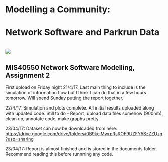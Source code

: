 # Modelling a Community: 
# Network Software and Parkrun Data

<br />

<img src="https://raw.githubusercontent.com/eoincUCD/Modelling_Parkrun_Community/master/Archive/parkrun-logo.jpg"> 
<br />

## MIS40550 Network Software Modelling, Assignment 2


First upload on Friday night 21/4/17. Last main thing to include is the simulation of information flow but I think I can do that in a few hours tomorrow. Will spend Sunday putting the report together.

22/4/17: Simulation and plots complete. All initial results uploaded along with updated code.
Still to do - Report, upload data files somehow (900mb), clean up, annotate code, make graphs pretty.

23/04/17: Dataset can now be downloaded from here:
https://drive.google.com/drive/folders/0B9kelMwrpRsROF9UZFY5SzZZUzg?usp=sharing

23/04/17: Report is almost finished and is stored in the documents folder. Recommend reading this before runnning any code.
